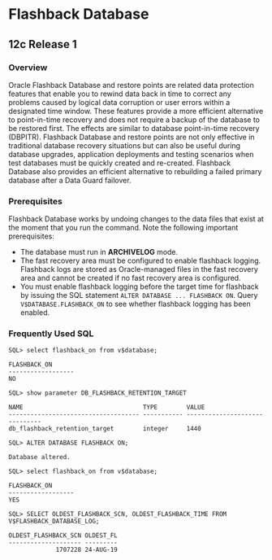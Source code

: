 # Flashback Database

## 12c Release 1

### Overview

Oracle Flashback Database and restore points are related data protection features that enable you to rewind data back in time to correct any problems caused by logical data corruption or user errors within a designated time window.
These features provide a more efficient alternative to point-in-time recovery and does not require a backup of the database to be restored first.
The effects are similar to database point-in-time recovery (DBPITR).
Flashback Database and restore points are not only effective in traditional database recovery situations but can also be useful during database upgrades, application deployments and testing scenarios when test databases must be quickly created and re-created.
Flashback Database also provides an efficient alternative to rebuilding a failed primary database after a Data Guard failover.

### Prerequisites

Flashback Database works by undoing changes to the data files that exist at the moment that you run the command.
Note the following important prerequisites:
- The database must run in **ARCHIVELOG** mode.
- The fast recovery area must be configured to enable flashback logging.
Flashback logs are stored as Oracle-managed files in the fast recovery area and cannot be created if no fast recovery area is configured.
- You must enable flashback logging before the target time for flashback by issuing the SQL statement `ALTER DATABASE ... FLASHBACK ON`.
Query `V$DATABASE.FLASHBACK_ON` to see whether flashback logging has been enabled.

### Frequently Used SQL

```
SQL> select flashback_on from v$database;

FLASHBACK_ON
------------------
NO

SQL> show parameter DB_FLASHBACK_RETENTION_TARGET

NAME                                 TYPE        VALUE
------------------------------------ ----------- ------------------------------
db_flashback_retention_target        integer     1440

SQL> ALTER DATABASE FLASHBACK ON;

Database altered.

SQL> select flashback_on from v$database;

FLASHBACK_ON
------------------
YES

SQL> SELECT OLDEST_FLASHBACK_SCN, OLDEST_FLASHBACK_TIME FROM V$FLASHBACK_DATABASE_LOG;

OLDEST_FLASHBACK_SCN OLDEST_FL
-------------------- ---------
             1707228 24-AUG-19
```
